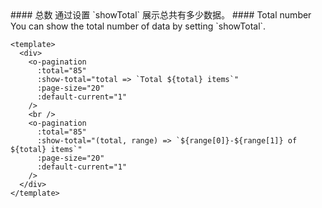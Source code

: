 <cn>
#### 总数
通过设置 `showTotal` 展示总共有多少数据。
</cn>

<us>
#### Total number
You can show the total number of data by setting `showTotal`.
</us>

```vue
<template>
  <div>
    <o-pagination
      :total="85"
      :show-total="total => `Total ${total} items`"
      :page-size="20"
      :default-current="1"
    />
    <br />
    <o-pagination
      :total="85"
      :show-total="(total, range) => `${range[0]}-${range[1]} of ${total} items`"
      :page-size="20"
      :default-current="1"
    />
  </div>
</template>
```
